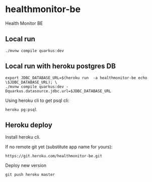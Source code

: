 # healthmonitor-be
Health Monitor BE

## Local run
```
./mvnw compile quarkus:dev
```

## Local run with heroku postgres DB
```
export JDBC_DATABASE_URL=$(heroku run  -a healthmonitor-be echo \$JDBC_DATABASE_URL); \
./mvnw compile quarkus:dev -Dquarkus.datasource.jdbc.url=$JDBC_DATABASE_URL
```

Using heroku cli to get psql cli:
```
heroku pg:psql
```

## Heroku deploy

Install heroku cli.

If no remote git yet (substitute app name for yours):
```
https://git.heroku.com/healthmonitor-be.git
```

Deploy new version
```
git push heroku master
```
